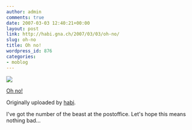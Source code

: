 ```yaml
---
author: admin
comments: true
date: 2007-03-03 12:40:21+00:00
layout: post
link: http://habi.gna.ch/2007/03/03/oh-no/
slug: oh-no
title: Oh no!
wordpress_id: 876
categories:
- moblog
---
```



 [![](http://farm1.static.flickr.com/124/408656584_b11b8cc1f1_m.jpg)](http://www.flickr.com/photos/habi/408656584/)
   

 
  [Oh no!](http://www.flickr.com/photos/habi/408656584/)
    

  Originally uploaded by [habi](http://www.flickr.com/people/habi/).
 



I've got the number of the beast at the postoffice. Let's hope this means nothing bad...
  


